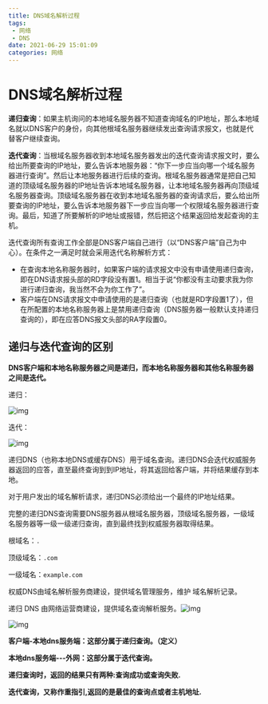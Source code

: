 ```yaml
---
title: DNS域名解析过程
tags: 
 - 网络
 - DNS
date: 2021-06-29 15:01:09
categories: 网络
---
```


# DNS域名解析过程

**递归查询**：如果主机询问的本地域名服务器不知道查询域名的IP地址，那么本地域名就以DNS客户的身份，向其他根域名服务器继续发出查询请求报文，也就是代替客户继续查询。

**迭代查询**：当根域名服务器收到本地域名服务器发出的迭代查询请求报文时，要么给出所要查询的IP地址，要么告诉本地服务器：“你下一步应当向哪一个域名服务器进行查询”。然后让本地服务器进行后续的查询。根域名服务器通常是把自己知道的顶级域名服务器的IP地址告诉本地域名服务器，让本地域名服务器再向顶级域名服务器查询。顶级域名服务器在收到本地域名服务器的查询请求后，要么给出所要查询的IP地址，要么告诉本地服务器下一步应当向哪一个权限域名服务器进行查询。最后，知道了所要解析的IP地址或报错，然后把这个结果返回给发起查询的主机。

迭代查询所有查询工作全部是DNS客户端自己进行（以“DNS客户端”自己为中心）。在条件之一满足时就会采用迭代名称解析方式：

- 在查询本地名称服务器时，如果客户端的请求报文中没有申请使用递归查询，即在DNS请求报头部的RD字段没有置1。相当于说“你都没有主动要求我为你进行递归查询，我当然不会为你工作了”。
- 客户端在DNS请求报文中申请使用的是递归查询（也就是RD字段置1了），但在所配置的本地名称服务器上是禁用递归查询（DNS服务器一般默认支持递归查询的），即在应答DNS报文头部的RA字段置0。



## 递归与迭代查询的区别

**DNS客户端和本地名称服务器之间是递归，而本地名称服务器和其他名称服务器之间是迭代。**

递归：

![img](https://upload-images.jianshu.io/upload_images/1446087-729b159e25523fe9.png?imageMogr2/auto-orient/strip|imageView2/2/w/799/format/webp)

迭代：

![img](https://upload-images.jianshu.io/upload_images/1446087-c15f2ecb770d0ff0.png?imageMogr2/auto-orient/strip|imageView2/2/w/802/format/webp)



递归DNS（也称本地DNS或缓存DNS）用于域名查询。递归DNS会迭代权威服务器返回的应答，直至最终查询到到IP地址，将其返回给客户端，并将结果缓存到本地。

对于用户发出的域名解析请求，递归DNS必须给出一个最终的IP地址结果。

完整的递归DNS查询需要DNS服务器从根域名服务器，顶级域名服务器，一级域名服务器等一级一级递归查询，直到最终找到权威服务器取得结果。

根域名：`.`

顶级域名：`.com`

一级域名：`example.com`

权威DNS由域名解析服务商建设，提供域名管理服务，维护 域名解析记录。

递归 DNS 由网络运营商建设，提供域名查询解析服务。![img](https://pic1.zhimg.com/80/v2-f1e081e30e47c8c1f5af6b944d6eda3c_720w.jpg)

![img](https://pic1.zhimg.com/80/v2-ea2fa0f3bcb5b6ebbad37e810ecf8280_720w.jpg)

**客户端-本地dns服务端：这部分属于递归查询。（定义）**

**本地dns服务端---外网：这部分属于迭代查询。**

**递归查询时，返回的结果只有两种:查询成功或查询失败.**

**迭代查询，又称作重指引,返回的是最佳的查询点或者主机地址.**

